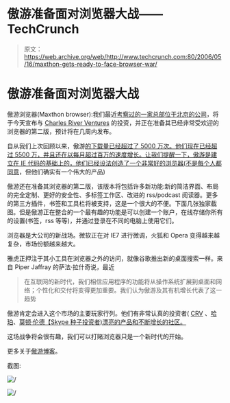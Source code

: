 # 傲游准备面对浏览器大战——TechCrunch

> 原文：<https://web.archive.org/web/http://www.techcrunch.com:80/2006/05/16/maxthon-gets-ready-to-face-browser-war/>

# 傲游准备面对浏览器大战

傲游浏览器(Maxthon browser):我们最近[考察过的一家总部位于北京的公司](https://web.archive.org/web/20220703214736/http://www.beta.techcrunch.com/2006/02/28/maxthon-the-browser-that-rocks/)，将于今天宣布与 [Charles River Ventures](https://web.archive.org/web/20220703214736/http://www.crv.com/) 的投资，并正在准备其已经非常受欢迎的浏览器的第二版，预计将在几周内发布。

自从我们上次回顾以来，傲游[的下载量已经超过了 5000 万次。他们现在已经超过 5500 万，并且还在以每月超过百万的速度增长。让我们提醒一下，傲游是建立在 IE 代码的基础上的，他们已经设法创造了一个非常好的浏览器(](https://web.archive.org/web/20220703214736/http://www.beta.techcrunch.com/2006/02/28/maxthon-the-browser-that-rocks/)[不是每个人都同意](https://web.archive.org/web/20220703214736/http://www.beta.techcrunch.com/2006/02/28/maxthon-the-browser-that-rocks/#comments)，但他们确实有一个伟大的产品)

傲游还在准备其浏览器的第二版，该版本将包括许多新功能:新的简洁界面、布局的完全定制、更好的安全性、多标签工作区、改进的 rss/podcast 阅读器。更多的第三方插件，书签和工具栏将被支持，这是一个很大的不便。下面几张独家截图。但是傲游正在整合的一个最有趣的功能是可以创建一个账户，在线存储你所有的设置(书签，rss 等等)，并通过登录在不同的电脑上使用它们。

浏览器是大公司的新战场。微软正在对 IE7 进行微调，火狐和 Opera 变得越来越复杂，市场份额越来越大。

雅虎正押注于其小工具在浏览器之外的访问，就像谷歌推出新的桌面搜索一样。来自 Piper Jaffray 的萨法·拉什奇说，最近

> 在互联网的新时代，我们相信应用程序的功能将从操作系统扩展到桌面和网络；个性化和交付将变得更加重要。我们认为傲游及其有机增长代表了这一趋势

傲游肯定会进入这个市场的主要玩家行列。他们有非常认真的投资者( [CRV](https://web.archive.org/web/20220703214736/http://www.crv.com/) 、[哈珀](https://web.archive.org/web/20220703214736/http://www.wiharper.com/)、[莫顿·伦德【Skype 种子投资者)漂亮的产品和不断增长的社区。](https://web.archive.org/web/20220703214736/http://mortenlund.blogspot.com/)

这场战争将会很有趣，我们可以打赌浏览器只是一个新时代的开始。

更多关于[傲游博客](https://web.archive.org/web/20220703214736/http://www.maxthon.com/blog)。

截图:

![/](img/3d48c94c44bded3bb57f0afda750e7c1.png)

![/](img/a1dcae49aea91d5ebf8e34d8df0569af.png)